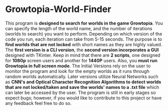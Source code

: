 # Growtopia-World-Finder
This program is **designed to search for worlds in the game Growtopia**. You can specify the length of the world name, and the number of iterations (worlds to search) you want to perform. 
Depending on which version of the code you run, each iteration can take from 5-15 seconds. 
The purpose is to **find worlds that are not locked** with short names as they are highly valued.
The **first version is a CLI version**, the **second version incorporates a GUI** designed with TKinter. 
Keep in mind that there are **2 scripts**, one designed for **1080p** screen users and another for **1440P** users. Also, you **must run Growtopia in full screen mode**.
The Initial Versions rely on the user to monitor the program and look for the empty worlds as it runs through random worlds automatically.
Later versions utilize Neural Networks such as **CNN's and Optical Character Recognition Algorithms to detect worlds that are not locked/taken and save the worlds' names to a .txt file** which can later be accessed by the user.
The program is still in early stages so expect bugs; however, if you would like to contribute to this project or have any feedback feel free to do so.
